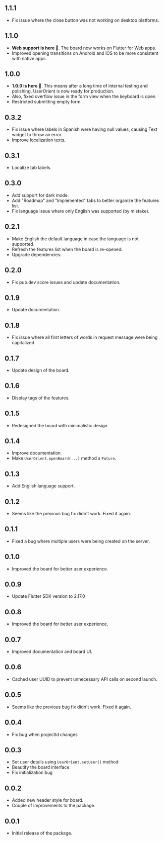 ## 1.1.1

- Fix issue where the close button was not working on desktop platforms.

## 1.1.0

- <b>Web support is here 🎉</b>. The board now works on Flutter for Web apps.
- Improved opening transitions on Android and iOS to be more consistent with native apps.

## 1.0.0

- <b>1.0.0 is here 🎉</b>. This means after a long time of internal testing and polishing, UserOrient is now ready for production.
- Also, fixed overflow issue in the form view when the keyboard is open.
- Restricted submitting empty form.

## 0.3.2

- Fix issue where labels in Spanish were having null values, causing Text widget to throw an error.
- Improve localization texts.

## 0.3.1

- Localize tab labels.

## 0.3.0

- Add support for dark mode.
- Add "Roadmap" and "Implemented" tabs to better organize the features list.
- Fix language issue where only English was supported (by mistake).

## 0.2.1

- Make English the default language in case the language is not supported.
- Refresh the features list when the board is re-opened.
- Upgrade dependencies.

## 0.2.0

- Fix pub.dev score issues and update documentation.

## 0.1.9

- Update documentation.

## 0.1.8

- Fix issue where all first letters of words in request message were being capitalized.

## 0.1.7

- Update design of the board.

## 0.1.6

- Display tags of the features.

## 0.1.5

- Redesigned the board with minimalistic design.

## 0.1.4

- Improve documentation.
- Make `UserOrient.openBoard(...)` method a `Future`.

## 0.1.3

- Add English language support.

## 0.1.2

- Seems like the previous bug fix didn't work. Fixed it again.

## 0.1.1

- Fixed a bug where multiple users were being created on the server.

## 0.1.0

- Improved the board for better user experience.

## 0.0.9

- Update Flutter SDK version to 2.17.0

## 0.0.8

- Improved the board for better user experience.

## 0.0.7

- Improved documentation and board UI.

## 0.0.6

- Cached user UUID to prevent unnecessary API calls on second launch.

## 0.0.5

- Seems like the previous bug fix didn't work. Fixed it again.

## 0.0.4

- Fix bug when projectId changes

## 0.0.3

- Set user details using `UserOrient.setUser()` method
- Beautify the board interface
- Fix initialization bug

## 0.0.2

- Added new header style for board.
- Couple of improvements to the package.

## 0.0.1

- Initial release of the package.
